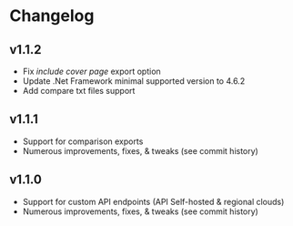 Changelog
=========

v1.1.2
------

- Fix *include cover page* export option
- Update .Net Framework minimal supported version to 4.6.2
- Add compare txt files support

v1.1.1
------

- Support for comparison exports
- Numerous improvements, fixes, & tweaks (see commit history)

v1.1.0
------

- Support for custom API endpoints (API Self-hosted & regional clouds)
- Numerous improvements, fixes, & tweaks (see commit history)

